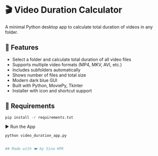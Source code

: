 # 🎬 Video Duration Calculator

A minimal Python desktop app to calculate total duration of videos in any folder.

## 🚀 Features

- Select a folder and calculate total duration of all video files
- Supports multiple video formats (MP4, MKV, AVI, etc.)
- Includes subfolders automatically
- Shows number of files and total size
- Modern dark blue GUI
- Built with Python, MoviePy, Tkinter
- Installer with icon and shortcut support

## 🔧 Requirements

```bash
pip install -r requirements.txt
```
▶️ Run the App

```bash
python video_duration_app.py


## Made with ❤️ by Sina HPK
